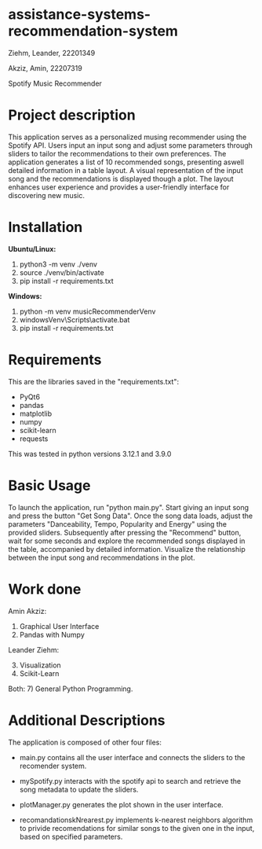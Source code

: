 # assistance-systems-recommendation-system

Ziehm, Leander, 22201349

Akziz, Amin, 22207319



Spotify Music Recommender

# Project description

This application serves as a personalized musing recommender using the Spotify API. Users input an input song and adjust some parameters through sliders to tailor the recommendations to their own preferences. The application generates a list of 10 recommended songs, presenting aswell detailed information in a table layout. A visual representation of the input song and the recommendations is displayed though a plot. The layout enhances user experience and provides a user-friendly interface for discovering new music.



# Installation

**Ubuntu/Linux:**

1. python3 -m venv ./venv
2. source ./venv/bin/activate
3. pip install -r requirements.txt 


**Windows:**

1. python -m venv musicRecommenderVenv
2. windowsVenv\Scripts\activate.bat
3. pip install -r requirements.txt


# Requirements

This are the libraries saved in the "requirements.txt":

- PyQt6
- pandas
- matplotlib
- numpy
- scikit-learn
- requests

This was tested in python versions 3.12.1 and 3.9.0

# Basic Usage

To launch the application, run "python main.py".
Start giving an input song and press the button "Get Song Data". 
Once the song data loads, adjust the parameters "Danceability, Tempo, Popularity and Energy" using the provided sliders.
Subsequently after pressing the "Recommend" button, wait for some seconds and explore the recommended songs displayed in the table, accompanied by detailed information.
Visualize the relationship between the input song and recommendations in the plot.

# Work done

Amin Akziz:

1. Graphical User Interface
2. Pandas with Numpy

Leander Ziehm:

3. Visualization
4. Scikit-Learn

Both: 7) General Python Programming.


# Additional Descriptions

The application is composed of other four files:

- main.py contains all the user interface and connects the sliders to the recomender system.

- mySpotify.py interacts with the spotify api to search and retrieve the song metadata to update the sliders.

- plotManager.py generates the plot shown in the user interface.

- recomandationskNrearest.py implements k-nearest neighbors algorithm to privide recomendations for similar songs to the given one in the input, based on specified parameters.

